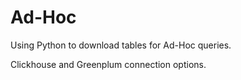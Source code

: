 # Ad-Hoc

Using Python to download tables for Ad-Hoc queries.

Clickhouse and Greenplum connection options.
